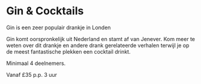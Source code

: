 # Gin & Cocktails

<span class="lead">Gin is een zeer populair drankje in Londen</span>

Gin komt oorspronkelijk uit Nederland en stamt af van Jenever. Kom meer te weten
 over dit drankje en andere drank gerelateerde verhalen terwijl je op de meest
fantastische plekken een cocktail drinkt.

Minimaal 4 deelnemers.

Vanaf <span class="price">£35 p.p. </span><span class="duration">3 uur</span>
